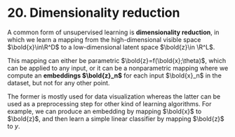# 20. Dimensionality reduction

A common form of unsupervised learning is **dimensionality reduction**, in which we learn a mapping from the high-dimensional visible space $\bold{x}\in\R^D$ to a low-dimensional latent space $\bold{z}\in \R^L$.

This mapping can either be parametric $\bold{z}=f(\bold{x};\theta)$, which can be applied to any input, or it can be a nonparametric mapping where we compute an **embeddings $\bold{z}_n$** for each input $\bold{x}_n$ in the dataset, but not for any other point.

The former is mostly used for data visualization whereas the latter can be used as a preprocessing step for other kind of learning algorithms. For example, we can produce an embedding by mapping $\bold{x}$ to $\bold{z}$, and then learn a simple linear classifier by mapping $\bold{z}$ to $y$.
